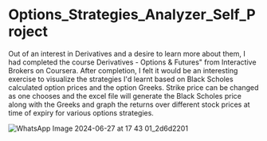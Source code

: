 # Options_Strategies_Analyzer_Self_Project

Out of an interest in Derivatives and a desire to learn more about them, I had completed the course Derivatives - Options & Futures" from
Interactive Brokers on Coursera. After completion, I felt it would be an interesting exercise to visualize the strategies I'd learnt based on Black Scholes calculated option prices and the option Greeks. Strike price can be changed as one chooses and the excel file will generate the Black Scholes price along with the Greeks and graph the returns over different stock prices at time of expiry for various options strategies.

![WhatsApp Image 2024-06-27 at 17 43 01_2d6d2201](https://github.com/theterminator2k/Options_Strategies_Analyzer_Self_Project/assets/174015398/e338542d-9150-4795-9fc1-648c26fc669c)

